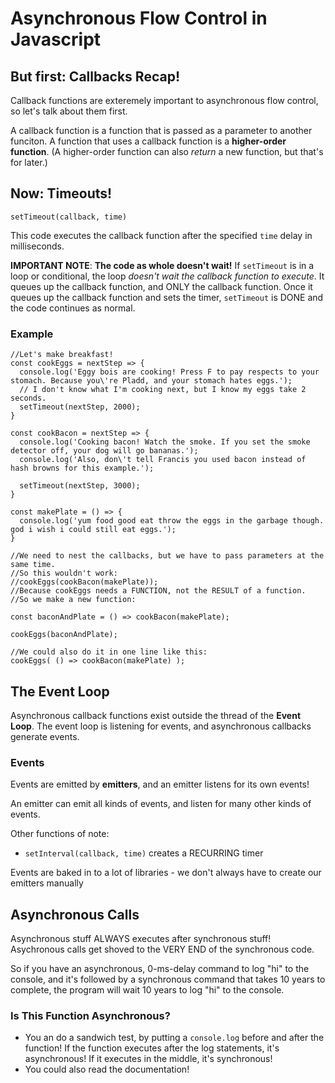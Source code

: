 # Asynchronous Flow Control in Javascript

## But first: Callbacks Recap!
Callback functions are exteremely important to asynchronous flow control, so let's talk about them first.

A callback function is a function that is passed as a parameter to another funciton. A function that uses a callback function is a **higher-order function**. (A higher-order function can also *return* a new function, but that's for later.)

## Now: Timeouts!
`setTimeout(callback, time)`

This code executes the callback function after the specified `time` delay in milliseconds.

**IMPORTANT NOTE**: **The code as whole doesn't wait!** If `setTimeout` is in a loop or conditional, the loop *doesn't wait the callback function to execute*. It queues up the callback function, and ONLY the callback function. Once it queues up the callback function and sets the timer, `setTimeout` is DONE and the code continues as normal.

### Example
```JS
//Let's make breakfast!
const cookEggs = nextStep => {
  console.log('Eggy bois are cooking! Press F to pay respects to your stomach. Because you\'re Pladd, and your stomach hates eggs.');
  // I don't know what I'm cooking next, but I know my eggs take 2 seconds.
  setTimeout(nextStep, 2000);
}

const cookBacon = nextStep => {
  console.log('Cooking bacon! Watch the smoke. If you set the smoke detector off, your dog will go bananas.');
  console.log('Also, don\'t tell Francis you used bacon instead of hash browns for this example.');

  setTimeout(nextStep, 3000);
}

const makePlate = () => {
  console.log('yum food good eat throw the eggs in the garbage though. god i wish i could still eat eggs.');
}

//We need to nest the callbacks, but we have to pass parameters at the same time.
//So this wouldn't work:
//cookEggs(cookBacon(makePlate));
//Because cookEggs needs a FUNCTION, not the RESULT of a function.
//So we make a new function:

const baconAndPlate = () => cookBacon(makePlate);

cookEggs(baconAndPlate);

//We could also do it in one line like this:
cookEggs( () => cookBacon(makePlate) );
```

## The Event Loop
Asynchronous callback functions exist outside the thread of the **Event Loop**. The event loop is listening for events, and asynchronous callbacks generate events.

### Events

Events are emitted by **emitters**, and an emitter listens for its own events!

An emitter can emit all kinds of events, and listen for many other kinds of events. 

Other functions of note:
* `setInterval(callback, time)` creates a RECURRING timer

Events are baked in to a lot of libraries - we don't always have to create our emitters manually

## Asynchronous Calls
Asynchronous stuff ALWAYS executes after synchronous stuff! Asychronous calls get shoved to the VERY END of the synchronous code.

So if you have an asynchronous, 0-ms-delay command to log "hi" to the console, and it's followed by a synchronous command that takes 10 years to complete, the program will wait 10 years to log "hi" to the console.

### Is This Function Asynchronous?

* You an do a sandwich test, by putting a `console.log` before and after the function! If the function executes after the log statements, it's asynchronous! If it executes in the middle, it's synchronous!
* You could also read the documentation!
